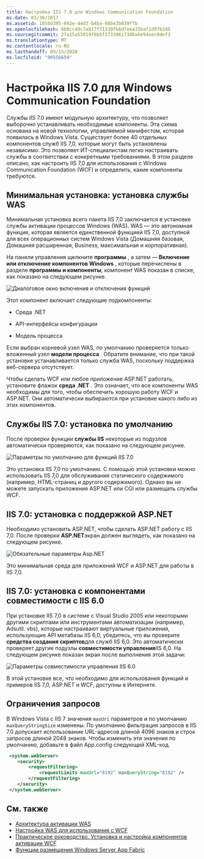 ```yaml
---
title: Настройка IIS 7.0 для Windows Communication Foundation
ms.date: 03/30/2017
ms.assetid: 1050d395-092e-44d3-b4ba-66be3b039ffb
ms.openlocfilehash: 6b0cc48c7a817f71339fb6d7eea35baf1d97b245
ms.sourcegitcommit: 27a15a55019f6b5f2733961738babe94aec0def3
ms.translationtype: MT
ms.contentlocale: ru-RU
ms.lasthandoff: 09/15/2020
ms.locfileid: "90556659"
---
```

# <a name="configuring-internet-information-services-70-for-windows-communication-foundation"></a>Настройка IIS 7.0 для Windows Communication Foundation

Службы IIS 7.0 имеют модульную архитектуру, что позволяет выборочно устанавливать необходимые компоненты. Эта схема основана на новой технологии, управляемой манифестом, которая появилась в Windows Vista. Существует более 40 отдельных компонентов служб IIS 7,0, которые могут быть установлены независимо. Это позволяет ИТ-специалистам легко настраивать службы в соответствии с конкретными требованиями. В этом разделе описано, как настроить IIS 7,0 для использования с Windows Communication Foundation (WCF) и определить, какие компоненты требуются.

## <a name="minimal-installation-installing-was"></a>Минимальная установка: установка службы WAS
 Минимальная установка всего пакета IIS 7,0 заключается в установке службы активации процессов Windows (WAS). WAS — это автономная функция, которая является единственной функцией IIS 7,0, доступной для всех операционных систем Windows Vista (Домашняя базовая, Домашняя расширенная, Business, максимальная и корпоративная).

 На панели управления щелкните **программы** , а затем — **Включение или отключение компонентов Windows** , которые перечислены в разделе **программы и компоненты**, компонент WAS показан в списке, как показано на следующем рисунке.

 ![Диалоговое окно включения и отключения функций](media/wcfc-turnfeaturesonoroffs.gif "wcfc_TurnFeaturesOnOrOffs")

 Этот компонент включает следующие подкомпоненты:

- Среда .NET

- API-интерфейсы конфигурации

- Модель процесса

 Если выбран корневой узел WAS, по умолчанию проверяется только вложенный узел **модели процесса** . Обратите внимание, что при такой установке устанавливается только служба WAS, поскольку поддержка веб-сервера отсутствует.

 Чтобы сделать WCF или любое приложение ASP.NET работать, установите флажок **среда .NET** . Это означает, что все компоненты WAS необходимы для того, чтобы обеспечить хорошую работу WCF и ASP.NET. Они автоматически выбираются при установке какого либо из этих компонентов.

## <a name="iis-70-default-installation"></a>Службы IIS 7.0: установка по умолчанию
 После проверки функции **службы IIS** некоторые из подузлов автоматически проверяются, как показано на следующем рисунке.

 ![Параметры по умолчанию для функций IIS 7.0](media/wcfc-turningfeaturesonoroff2.gif "wcfc_TurningFeaturesOnOrOff2")

 Это установка IIS 7,0 по умолчанию. С помощью этой установки можно использовать IIS 7,0 для обслуживания статического содержимого (например, HTML-страниц и другого содержимого). Однако вы не можете запускать приложения ASP.NET или CGI или размещать службы WCF.

## <a name="iis-70-installation-with-aspnet-support"></a>IIS 7.0: установка с поддержкой ASP.NET
 Необходимо установить ASP.NET, чтобы сделать ASP.NET работу с IIS 7,0. После проверки **ASP.NET**экран должен выглядеть, как показано на следующем рисунке.

 ![Обязательные параметры Asp.NET](media/wcfc-trunfeaturesonoroff3s.gif "wcfc_TrunFeaturesOnOrOFf3s")

 Это минимальная среда для приложений WCF и ASP.NET для работы в IIS 7,0.

## <a name="iis-70-installation-with-iis-60-compatibility-components"></a>IIS 7.0: установка с компонентами совместимости с IIS 6.0
 При установке IIS 7,0 в системе с Visual Studio 2005 или некоторыми другими скриптами или инструментами автоматизации (например, Adsutil. vbs), которые настраивают виртуальные приложения, использующие API метабазы IIS 6,0, убедитесь, что вы проверите **средства создания скриптов**для служб IIS 6,0. Это автоматически проверяет другие подузлы **совместимости управления**IIS 6,0. На следующем рисунке показан экран после выполнения этой задачи:

 ![Параметры совместимости управления IIS 6.0](media/scfc-turnfeaturesonoroff5s.gif "scfc_TurnFeaturesOnOrOff5s")

 В этой установке все, что необходимо для использования функций и примеров IIS 7,0, ASP.NET и WCF, доступны в Интернете.

## <a name="request-limits"></a>Ограничения запросов
 В Windows Vista с IIS 7 значения `maxUri` параметров и по умолчанию `maxQueryStringSize` изменены. По умолчанию фильтрация запросов в IIS 7.0 допускает использование URL-адресов длиной 4096 знаков и строк запросов длиной 2048 знаков. Чтобы изменить эти значения по умолчанию, добавьте в файл App.config следующий XML-код.

```xml
 <system.webServer>
    <security>
        <requestFiltering>
            <requestLimits maxUrl="8192" maxQueryString="8192" />
        </requestFiltering>
    </security>
 </system.webServer>
 ```

## <a name="see-also"></a>См. также

- [Архитектура активации WAS](was-activation-architecture.md)
- [Настройка WAS для использования с WCF](configuring-the-wpa--service-for-use-with-wcf.md)
- [Практическое руководство. Установка и настройка компонентов активации WCF](how-to-install-and-configure-wcf-activation-components.md)
- [Функции размещения Windows Server App Fabric](/previous-versions/appfabric/ee677189(v=azure.10))
